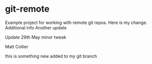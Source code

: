 # git-remote

Example project for working with remote git repos.
Here is my change.
Additional info
Another update

Update 29th May
minor tweak

Matt Collier

this is something new added to my git branch
